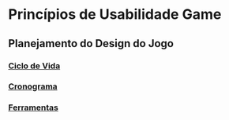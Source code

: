 # Princípios de Usabilidade Game

## Planejamento do Design do Jogo

### [Ciclo de Vida](life_cicle.md)
### [Cronograma](schedule.md)
### [Ferramentas](tools.md)
